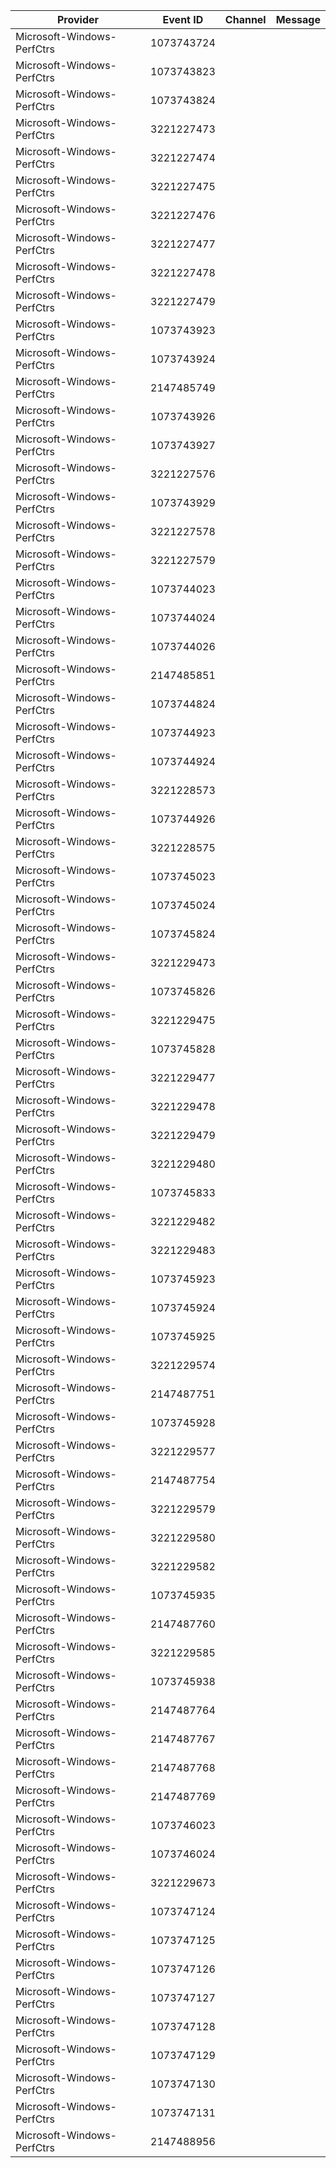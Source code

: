 Provider                    |  Event ID    |  Channel  |  Message
----------------------------|--------------|-----------|---------
Microsoft-Windows-PerfCtrs  |  1073743724  |           |
Microsoft-Windows-PerfCtrs  |  1073743823  |           |
Microsoft-Windows-PerfCtrs  |  1073743824  |           |
Microsoft-Windows-PerfCtrs  |  3221227473  |           |
Microsoft-Windows-PerfCtrs  |  3221227474  |           |
Microsoft-Windows-PerfCtrs  |  3221227475  |           |
Microsoft-Windows-PerfCtrs  |  3221227476  |           |
Microsoft-Windows-PerfCtrs  |  3221227477  |           |
Microsoft-Windows-PerfCtrs  |  3221227478  |           |
Microsoft-Windows-PerfCtrs  |  3221227479  |           |
Microsoft-Windows-PerfCtrs  |  1073743923  |           |
Microsoft-Windows-PerfCtrs  |  1073743924  |           |
Microsoft-Windows-PerfCtrs  |  2147485749  |           |
Microsoft-Windows-PerfCtrs  |  1073743926  |           |
Microsoft-Windows-PerfCtrs  |  1073743927  |           |
Microsoft-Windows-PerfCtrs  |  3221227576  |           |
Microsoft-Windows-PerfCtrs  |  1073743929  |           |
Microsoft-Windows-PerfCtrs  |  3221227578  |           |
Microsoft-Windows-PerfCtrs  |  3221227579  |           |
Microsoft-Windows-PerfCtrs  |  1073744023  |           |
Microsoft-Windows-PerfCtrs  |  1073744024  |           |
Microsoft-Windows-PerfCtrs  |  1073744026  |           |
Microsoft-Windows-PerfCtrs  |  2147485851  |           |
Microsoft-Windows-PerfCtrs  |  1073744824  |           |
Microsoft-Windows-PerfCtrs  |  1073744923  |           |
Microsoft-Windows-PerfCtrs  |  1073744924  |           |
Microsoft-Windows-PerfCtrs  |  3221228573  |           |
Microsoft-Windows-PerfCtrs  |  1073744926  |           |
Microsoft-Windows-PerfCtrs  |  3221228575  |           |
Microsoft-Windows-PerfCtrs  |  1073745023  |           |
Microsoft-Windows-PerfCtrs  |  1073745024  |           |
Microsoft-Windows-PerfCtrs  |  1073745824  |           |
Microsoft-Windows-PerfCtrs  |  3221229473  |           |
Microsoft-Windows-PerfCtrs  |  1073745826  |           |
Microsoft-Windows-PerfCtrs  |  3221229475  |           |
Microsoft-Windows-PerfCtrs  |  1073745828  |           |
Microsoft-Windows-PerfCtrs  |  3221229477  |           |
Microsoft-Windows-PerfCtrs  |  3221229478  |           |
Microsoft-Windows-PerfCtrs  |  3221229479  |           |
Microsoft-Windows-PerfCtrs  |  3221229480  |           |
Microsoft-Windows-PerfCtrs  |  1073745833  |           |
Microsoft-Windows-PerfCtrs  |  3221229482  |           |
Microsoft-Windows-PerfCtrs  |  3221229483  |           |
Microsoft-Windows-PerfCtrs  |  1073745923  |           |
Microsoft-Windows-PerfCtrs  |  1073745924  |           |
Microsoft-Windows-PerfCtrs  |  1073745925  |           |
Microsoft-Windows-PerfCtrs  |  3221229574  |           |
Microsoft-Windows-PerfCtrs  |  2147487751  |           |
Microsoft-Windows-PerfCtrs  |  1073745928  |           |
Microsoft-Windows-PerfCtrs  |  3221229577  |           |
Microsoft-Windows-PerfCtrs  |  2147487754  |           |
Microsoft-Windows-PerfCtrs  |  3221229579  |           |
Microsoft-Windows-PerfCtrs  |  3221229580  |           |
Microsoft-Windows-PerfCtrs  |  3221229582  |           |
Microsoft-Windows-PerfCtrs  |  1073745935  |           |
Microsoft-Windows-PerfCtrs  |  2147487760  |           |
Microsoft-Windows-PerfCtrs  |  3221229585  |           |
Microsoft-Windows-PerfCtrs  |  1073745938  |           |
Microsoft-Windows-PerfCtrs  |  2147487764  |           |
Microsoft-Windows-PerfCtrs  |  2147487767  |           |
Microsoft-Windows-PerfCtrs  |  2147487768  |           |
Microsoft-Windows-PerfCtrs  |  2147487769  |           |
Microsoft-Windows-PerfCtrs  |  1073746023  |           |
Microsoft-Windows-PerfCtrs  |  1073746024  |           |
Microsoft-Windows-PerfCtrs  |  3221229673  |           |
Microsoft-Windows-PerfCtrs  |  1073747124  |           |
Microsoft-Windows-PerfCtrs  |  1073747125  |           |
Microsoft-Windows-PerfCtrs  |  1073747126  |           |
Microsoft-Windows-PerfCtrs  |  1073747127  |           |
Microsoft-Windows-PerfCtrs  |  1073747128  |           |
Microsoft-Windows-PerfCtrs  |  1073747129  |           |
Microsoft-Windows-PerfCtrs  |  1073747130  |           |
Microsoft-Windows-PerfCtrs  |  1073747131  |           |
Microsoft-Windows-PerfCtrs  |  2147488956  |           |
